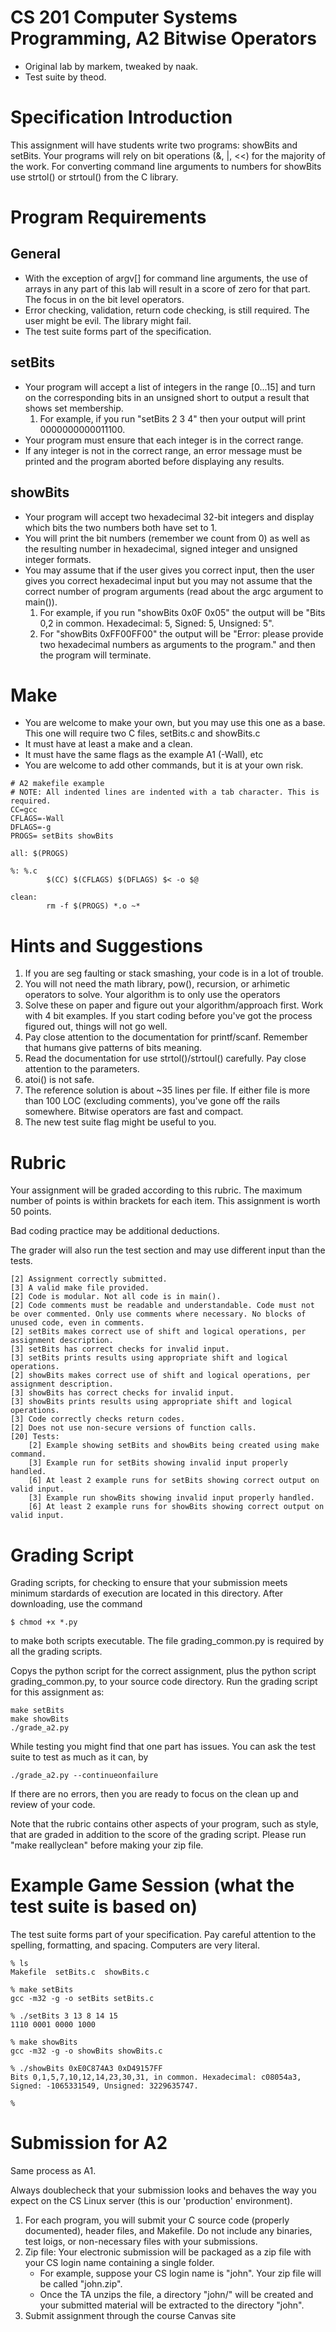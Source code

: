 # CS 201 Computer Systems Programming, A2 Bitwise Operators
- Original lab by markem, tweaked by naak. 
- Test suite by theod.

# Specification Introduction
This assignment will have students write two programs: showBits and setBits. Your programs will rely on bit operations (&, |, <<) for the majority of the work. For converting command line arguments to numbers for showBits use strtol() or strtoul() from the C library.

# Program Requirements
## General
- With the exception of argv[] for command line arguments, the use of arrays in any part of this lab will result in a score of zero for that part. The focus in on the bit level operators.
- Error checking, validation, return code checking, is still required. The user might be evil. The library might fail. 
- The test suite forms part of the specification. 

## setBits
- Your program will accept a list of integers in the range [0...15] and turn on the corresponding bits in an unsigned short to output a result that shows set membership. 
    1. For example, if you run "setBits 2 3 4" then your output will print 0000000000011100. 
- Your program must ensure that each integer is in the correct range. 
- If any integer is not in the correct range, an error message must be printed and the program aborted before displaying any results.

## showBits
- Your program will accept two hexadecimal 32-bit integers and display which bits the two numbers both have set to 1. 
- You will print the bit numbers (remember we count from 0) as well as the resulting number in hexadecimal, signed integer and unsigned integer formats. 
- You may assume that if the user gives you correct input, then the user gives you correct hexadecimal input but you may not assume that the correct number of program arguments (read about the argc argument to main()). 
    1. For example, if you run "showBits 0x0F 0x05" the output will be "Bits 0,2 in common. Hexadecimal: 5, Signed: 5, Unsigned: 5". 
    1.  For "showBits 0xFF00FF00" the output will be "Error: please provide two hexadecimal numbers as arguments to the program." and then the program will terminate.

# Make
- You are welcome to make your own, but you may use this one as a base. This one will require two C files, setBits.c and showBits.c 
- It must have at least a make and a clean.
- It must have the same flags as the example A1 (-Wall), etc
- You are welcome to add other commands, but it is at your own risk.
```
# A2 makefile example
# NOTE: All indented lines are indented with a tab character. This is required.
CC=gcc
CFLAGS=-Wall
DFLAGS=-g
PROGS= setBits showBits

all: $(PROGS)

%: %.c
        $(CC) $(CFLAGS) $(DFLAGS) $< -o $@

clean:
        rm -f $(PROGS) *.o ~*
```

# Hints and Suggestions
1. If you are seg faulting or stack smashing, your code is in a lot of trouble.
1. You will not need the math library, pow(), recursion, or arhimetic operators to solve. Your algorithm is to only use the operators
1. Solve these on paper and figure out your algorithm/approach first. Work with 4 bit examples. If you start coding before you've got the process figured out, things will not go well. 
1. Pay close attention to the documentation for printf/scanf. Remember that humans give patterns of bits meaning. 
1. Read the documentation for use strtol()/strtoul() carefully. Pay close attention to the parameters. 
1. atoi() is not safe. 
1. The reference solution is about ~35 lines per file. If either file is more than 100 LOC (excluding comments), you've gone off the rails somewhere. Bitwise operators are fast and compact. 
1. The new test suite flag might be useful to you. 


# Rubric
Your assignment will be graded according to this rubric. The maximum number of points is within brackets for each item. This assignment is worth 50 points. 

Bad coding practice may be additional deductions.

The grader will also run the test section and may use different input than the tests.

    [2] Assignment correctly submitted.
    [3] A valid make file provided.
    [2] Code is modular. Not all code is in main().
    [2] Code comments must be readable and understandable. Code must not be over commented. Only use comments where necessary. No blocks of unused code, even in comments.
    [2] setBits makes correct use of shift and logical operations, per assignment description.
    [3] setBits has correct checks for invalid input.
    [3] setBits prints results using appropriate shift and logical operations.
    [2] showBits makes correct use of shift and logical operations, per assignment description.
    [3] showBits has correct checks for invalid input.
    [3] showBits prints results using appropriate shift and logical operations.
    [3] Code correctly checks return codes.
    [2] Does not use non-secure versions of function calls.
    [20] Tests:
        [2] Example showing setBits and showBits being created using make command.
        [3] Example run for setBits showing invalid input properly handled.
        [6] At least 2 example runs for setBits showing correct output on valid input.
        [3] Example run showBits showing invalid input properly handled.
        [6] At least 2 example runs for showBits showing correct output on valid input.


# Grading Script

Grading scripts, for checking to ensure that your submission meets minimum stardards of execution are located in this directory. After downloading, use the command 
```
$ chmod +x *.py
``` 
to make both scripts executable. The file grading_common.py is required by all the grading scripts.

Copys the python script for the correct assignment, plus the python script grading_common.py, to your source code directory. Run the grading script for this assignment as:

```
make setBits
make showBits
./grade_a2.py
```

While testing you might find that one part has issues. You can ask the test suite to test as much as it can, by 
```
./grade_a2.py --continueonfailure 

```

If there are no errors, then you are ready to focus on the clean up and review of your code.


Note that the rubric contains other aspects of your program, such as style, that are graded in addition to the score of the grading script. Please run "make reallyclean" before making your zip file.

# Example Game Session (what the test suite is based on)
The test suite forms part of your specification. Pay careful attention to the spelling, formatting, and spacing. Computers are very literal.

```
% ls
Makefile  setBits.c  showBits.c

% make setBits
gcc -m32 -g -o setBits setBits.c

% ./setBits 3 13 8 14 15
1110 0001 0000 1000

% make showBits
gcc -m32 -g -o showBits showBits.c

% ./showBits 0xE0C874A3 0xD49157FF
Bits 0,1,5,7,10,12,14,23,30,31, in common. Hexadecimal: c08054a3, Signed: -1065331549, Unsigned: 3229635747.

% 
```

# Submission for A2
Same process as A1. 

Always doublecheck that your submission looks and behaves the way you expect on the CS Linux server (this is our 'production' environment).

1. For each program, you will submit your C source code (properly documented), header files, and Makefile. Do not include any binaries, test loigs, or non-necessary files with your submissions.
1. Zip file: Your electronic submission will be packaged as a zip file with your CS login name containing a single folder.
    - For example, suppose your CS login name is "john". Your zip file will be called "john.zip". 
    - Once the TA unzips the file, a directory "john/" will be created and your submitted material will be extracted to the directory "john". 
1. Submit assignment through the course Canvas site
